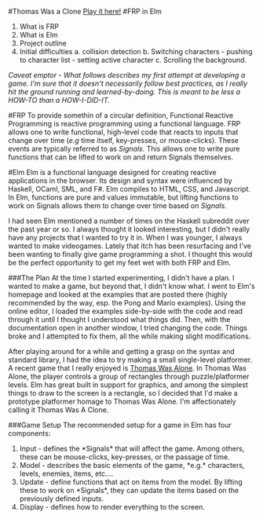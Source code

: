 #Thomas Was a Clone
<a href="http://www.travispoulsen.com/ThomasWasAClone.html">Play it here!</a>
#FRP in Elm

1. What is FRP
2. What is Elm
3. Project outline
4. Initial difficulties
    a. collision detection
    b. Switching characters
        - pushing to character list
        - setting active character
    c. Scrolling the background.

*Caveat emptor - What follows describes my first attempt at developing a game. I'm sure that it doesn't necessarily follow best practices, as I really hit the ground running and learned-by-doing. This is meant to be less a HOW-TO than a HOW-I-DID-IT.*

#FRP
To provide somethin of a circular definition, Functional Reactive Programming is reactive programming using a functional language. FRP allows one to write functional, high-level code that reacts to inputs that change over time (*e.g* time itself, key-presses, or mouse-clicks). These events are typically referred to as *Signals*. This allows one to write pure functions that can be lifted to work on and return Signals themselves.

#Elm
<a src="http://elm-lang.org/">Elm</a> is a functional language designed for creating reactive applications in the browser. Its design and syntax were influenced by Haskell, OCaml, SML, and F#. Elm compiles to HTML, CSS, and Javascript. In Elm, functions are pure and values immutable, but lifting functions to work on Signals allows them to change over time based on *Signals*.

I had seen Elm mentioned a number of times on the <a src="http://reddit.com/r/haskell">Haskell subreddit</a> over the past year or so. I always thought it looked interesting, but I didn't really have any projects that I wanted to try it in. When I was younger, I always wanted to make videogames. Lately that itch has been resurfacing and I've been wanting to finally give game programming a shot. I thought this would be the perfect opportunity to get my feet wet with both FRP and Elm. 

###The Plan
At the time I started experimenting, I didn't have a plan. I wanted to make a game, but beyond that, I didn't know what. I went to Elm's <a src="http://elm-lang.org">homepage</a> and looked at the examples that are posted there (highly recommended by the way, esp. the Pong and Mario examples). Using the online editor, I loaded the examples side-by-side with the code and read through it until I thought I understood what things did. Then, with the documentation open in another window, I tried changing the code. Things broke and I attempted to fix them, all the while making slight modifications.

After playing around for a while and getting a grasp on the syntax and standard library, I had the idea to try making a small single-level platformer. A recent game that I really enjoyed is <a href="http://store.steampowered.com/app/220780/">Thomas Was Alone</a>. In Thomas Was Alone, the player controls a group of rectangles through puzzle/platformer levels. Elm has great built in support for graphics, and among the simplest things to draw to the screen is a rectangle, so I decided that I'd make a prototype platformer homage to Thomas Was Alone. I'm affectionately calling it Thomas Was A Clone.

###Game Setup
The recommended setup for a game in Elm has four components:
<ol>
    <li>Input - defines the *Signals* that will affect the game. Among others, these can be mouse-clicks, key-presses, or the passage of time.</li>
    <li>Model - describes the basic elements of the game, *e.g.* characters, levels, enemies, items, etc....</li>
    <li>Update - define functions that act on items from the model. By lifting these to work on *Signals*, they can update the items based on the previously defined inputs.</li>
    <li>Display - defines how to render everything to the screen.</li>



